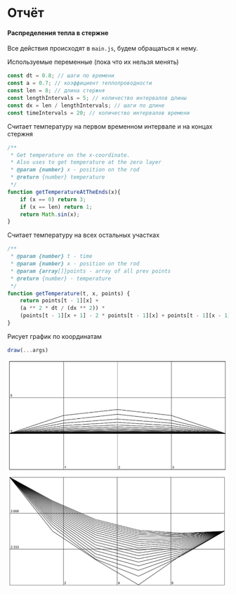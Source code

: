 # Отчёт 
#### Распределения тепла в стержне
Все действия происходят в `main.js`, будем обращаться к нему.

Используемые переменные (пока что их нельзя менять)
```js
const dt = 0.8; // шаги по времени
const a = 0.7; // коэффициент теплопроводности
const len = 8; // длина стержня
const lengthIntervals = 5; // количество интервалов длины
const dx = len / lengthIntervals; // шаги по длине
const timeIntervals = 20; // количество интервалов времени
```

Считает температуру на первом временном интервале и на концах стержня
```js
/**
 * Get temperature on the x-coordinate.
 * Also uses to get temperature at the zero layer
 * @param {number} x - position on the rod
 * @return {number} temperature
 */
function getTemperatureAtTheEnds(x){
    if (x == 0) return 3;
    if (x == len) return 1;
    return Math.sin(x);
}
```

Считает температуру на всех остальных участках
```js
/**
 * @param {number} t - time
 * @param {number} x - position on the rod
 * @param {array[]}points - array of all prev points
 * @return {number} - temperature 
 */
function getTemperature(t, x, points) {
    return points[t - 1][x] + 
    (a ** 2 * dt / (dx ** 2)) * 
    (points[t - 1][x + 1] - 2 * points[t - 1][x] + points[t - 1][x - 1]);
}
```

Рисует график по координатам
```js
draw(...args)
```


![Graphic 1](static/heat-distribution-in-the-rod/images/graphic1.png)
![Graphic 2](static/heat-distribution-in-the-rod/images/graphic2.png)